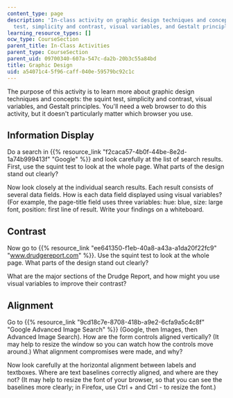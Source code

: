 ```yaml
---
content_type: page
description: 'In-class activity on graphic design techniques and concepts: the squint
  test, simplicity and contrast, visual variables, and Gestalt principles. '
learning_resource_types: []
ocw_type: CourseSection
parent_title: In-Class Activities
parent_type: CourseSection
parent_uid: 09700340-607a-547c-da2b-20b3c55a84bd
title: Graphic Design
uid: a54071c4-5f96-caff-040e-59579bc92c1c
---
```


The purpose of this activity is to learn more about graphic design techniques and concepts: the squint test, simplicity and contrast, visual variables, and Gestalt principles. You'll need a web browser to do this activity, but it doesn't particularly matter which browser you use.

Information Display
-------------------

Do a search in {{% resource_link "f2caca57-4b0f-44be-8e2d-1a74b999413f" "Google" %}} and look carefully at the list of search results. First, use the squint test to look at the whole page. What parts of the design stand out clearly?

Now look closely at the individual search results. Each result consists of several data fields. How is each data field displayed using visual variables? (For example, the page-title field uses three variables: hue: blue, size: large font, position: first line of result. Write your findings on a whiteboard.

Contrast
--------

Now go to {{% resource_link "ee641350-f1eb-40a8-a43a-a1da20f22fc9" "www.drudgereport.com" %}}. Use the squint test to look at the whole page. What parts of the design stand out clearly?

What are the major sections of the Drudge Report, and how might you use visual variables to improve their contrast?

Alignment
---------

Go to {{% resource_link "9cd18c7e-8708-418b-a9e2-6cfa9a5c4c8f" "Google Advanced Image Search" %}} (Google, then Images, then Advanced Image Search). How are the form controls aligned vertically? (It may help to resize the window so you can watch how the controls move around.) What alignment compromises were made, and why?

Now look carefully at the horizontal alignment between labels and textboxes. Where are text baselines correctly aligned, and where are they not? (It may help to resize the font of your browser, so that you can see the baselines more clearly; in Firefox, use Ctrl + and Ctrl - to resize the font.)